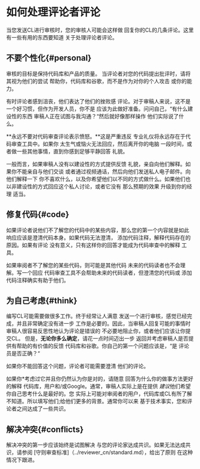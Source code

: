 # 如何处理评论者评论



当您发送CL进行审核时，您的审核人可能会这样做
回复你的CL的几条评论。这里有一些有用的东西要知道
关于处理评论者评论。

## 不要个性化{#personal}

审核的目标是保持代码库和产品的质量。
当评论者对您的代码提出批评时，请将其视为他们的尝试
帮助你，代码库和谷歌，而不是作为对你的个人攻击
或你的能力。

有时评论者感到沮丧，他们表达了他们的挫败感
评论。对于审稿人来说，这不是一个好习惯，但作为开发人员，你不是
应该为此做好准备。问问自己，“有什么建设性的东西
审稿人正在试图与我沟通？“然后就好像那样操作
他们实际说了什么。

**永远不要对代码审查评论表示愤怒。**这是严重违反
专业礼仪将永远存在于代码审查工具中。如果你
太生气或恼火无法回应，然后离开你的电脑
一段时间，或者做一些其他事情，直到你感到足够平静回答
礼貌。

一般而言，如果审稿人没有以建设性的方式提供反馈
礼貌，亲自向他们解释。如果你不能亲自与他们交谈
或者通过视频通话，然后向他们发送私人电子邮件。向他们解释一下
你不喜欢什么，以及你希望他们以不同的方式做什么。如果他们也
以非建设性的方式回应这个私人讨论，或者它没有
那么预期的效果
升级到你的经理
适当。

## 修复代码{#code}

如果评论者说他们不了解您的代码中的某些内容，那么您的第一个内容就是如此
响应应该是澄清代码本身。如果代码无法澄清，
添加代码注释，解释代码存在的原因。如果有评论
没有意义，只有这样你的回答才能成为代码审查中的解释
工具。

如果审阅者不了解您的某些代码，则可能是其他代码
未来的代码读者也不会理解。写一个回应
代码审查工具不会帮助未来的代码读者，但澄清您的代码或
添加代码注释确实有助于他们。

## 为自己考虑{#think}

编写CL可能需要做很多工作。终于经常让人满意
发送一个进行审核，感觉已经完成，并且非常确定没有进一步
工作是必要的。因此，当审稿人回复可能的事情时
审稿人很容易反思性地认为评论是错误的
不必要地阻止你，或者他们应该让你提交CL。
但是，**无论你多么确定**，请花一点时间迈出一步
返回并考虑审稿人是否提供有帮助的有价值的反馈
代码库和谷歌。你自己的第一个问题应该是，“是
评论员是否正确？“

如果你不能回答这个问题，评论者可能需要澄清
他们的评论。

如果你*考虑过它并且你仍然认为你是对的，请随意
回答为什么你的做事方法更好的解释
代码库，用户和/或Google。通常，审稿人实际上是在提供
*建议*他们希望你自己思考什么是最好的。您
实际上可能对审阅者的用户，代码库或CL有所了解
不知道。所以填写他们;给他们更多的背景。通常你可以来
基于技术事实，您和评论者之间达成了一些共识。

## 解决冲突{#conflicts}

解决冲突的第一步应该始终是试图解决
与您的评论家达成共识。如果无法达成共识，请参阅
[守则审查标准]（../reviewer_cn/standard.md），给出了原则
在这种情况下跟进。